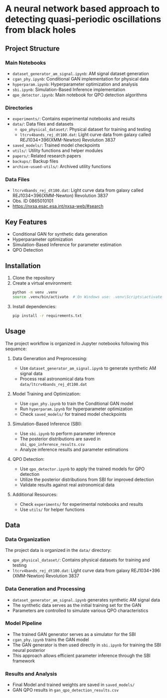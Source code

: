 # A neural network based approach to detecting quasi-periodic oscillations from black holes


## Project Structure
### Main Notebooks
- `dataset_generator_am_signal.ipynb`: AM signal dataset generation
- `cgan_phy.ipynb`: Conditional GAN implementation for physical data
- `hyperparam.ipynb`: Hyperparameter optimization and analysis
- `sbi.ipynb`: Simulation-Based Inference implementation
- `qpo_detector.ipynb`: Main notebook for QPO detection algorithms

### Directories
- `experiments/`: Contains experimental notebooks and results
- `data/`: Data files and datasets
  - `qpo_physical_dataset/`: Physical dataset for training and testing
  - `ltcrv4bands_rej_dt100.dat`: Light curve data from galaxy called REJ1034+396(XMM-Newton) Revolution 3837
- `saved_models/`: Trained model checkpoints
- `utils/`: Utility functions and helper modules
- `papers/`: Related research papers
- `backups/`: Backup files
- `archive-usued-utils/`: Archived utility functions

### Data Files
- `ltcrv4bands_rej_dt100.dat`: Light curve data from galaxy called REJ1034+396(XMM-Newton) Revolution 3837
- Obs. ID 0865010101
- https://nxsa.esac.esa.int/nxsa-web/#search
## Key Features
- Conditional GAN for synthetic data generation
- Hyperparameter optimization
- Simulation-Based Inference for parameter estimation
- QPO Detection

## Installation
1. Clone the repository
2. Create a virtual environment:
   ```bash
   python -m venv .venv
   source .venv/bin/activate  # On Windows use: .venv\Scripts\activate
   ```
3. Install dependencies:
   ```bash
   pip install -r requirements.txt
   ```

## Usage
The project workflow is organized in Jupyter notebooks following this sequence:

1. Data Generation and Preprocessing:
   - Use `dataset_generator_am_signal.ipynb` to generate synthetic AM signal data
   - Process real astronomical data from `data/ltcrv4bands_rej_dt100.dat`

2. Model Training and Optimization:
   - Use `cgan_phy.ipynb` to train the Conditional GAN model
   - Run `hyperparam.ipynb` for hyperparameter optimization
   - Check `saved_models/` for trained model checkpoints

3. Simulation-Based Inference (SBI):
   - Use `sbi.ipynb` to perform parameter inference
   - The posterior distributions are saved in `sbi_qpo_inference_results.csv`
   - Analyze inference results and parameter estimations

4. QPO Detection:
   - Use `qpo_detector.ipynb` to apply the trained models for QPO detection
   - Utilize the posterior distributions from SBI for improved detection
   - Validate results against real astronomical data

5. Additional Resources:
   - Check `experiments/` for experimental notebooks and results
   - Use `utils/` for helper functions

## Data
### Data Organization
The project data is organized in the `data/` directory:
- `qpo_physical_dataset/`: Contains physical datasets for training and testing
- `ltcrv4bands_rej_dt100.dat`: Light curve data from galaxy REJ1034+396 (XMM-Newton) Revolution 3837

### Data Generation and Processing
- `dataset_generator_am_signal.ipynb` generates synthetic AM signal data
- The synthetic data serves as the initial training set for the GAN
- Parameters are controlled to simulate various QPO characteristics

### Model Pipeline
- The trained GAN generator serves as a simulator for the SBI
- `cgan_phy.ipynb` trains the GAN model
- The GAN generator is then used directly in `sbi.ipynb` for training the SBI neural posterior
- This approach allows efficient parameter inference through the SBI framework

### Results and Analysis
- Final Model and trained weights are saved in `saved_models/`
- GAN QPO results in `gan_qpo_detection_results.csv`